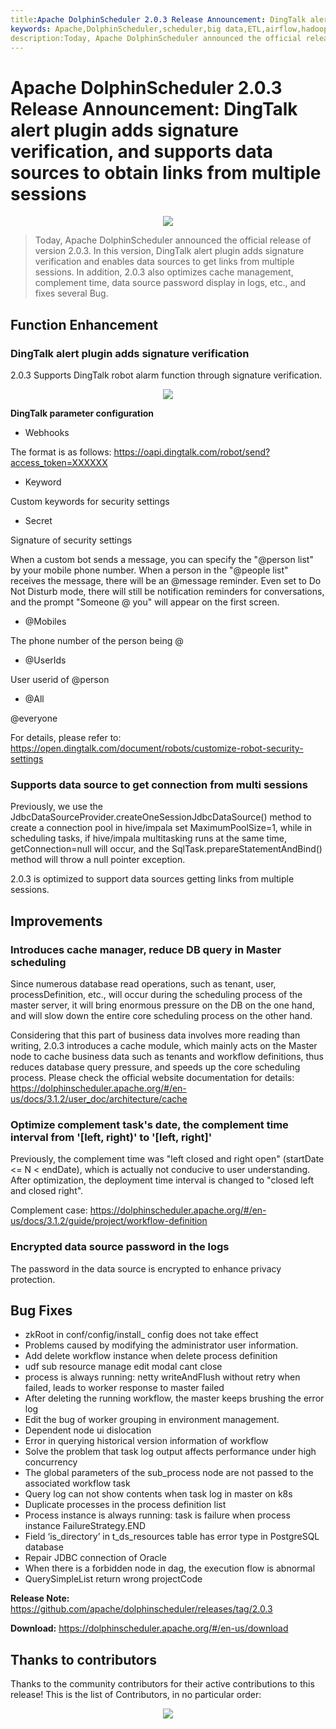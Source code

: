 ```yaml
---
title:Apache DolphinScheduler 2.0.3 Release Announcement: DingTalk alert plugin adds signature verification, and supports data sources to obtain links from multiple sessions
keywords: Apache,DolphinScheduler,scheduler,big data,ETL,airflow,hadoop,orchestration,dataops,2.0.3
description:Today, Apache DolphinScheduler announced the official release of version 2.0.3. In this version,
---
```


# Apache DolphinScheduler 2.0.3 Release Announcement: DingTalk alert plugin adds signature verification, and supports data sources to obtain links from multiple sessions

<div align=center>
<img src="/img/2.0.3/2022-1-2701/1.png"/>
</div>

> Today, Apache DolphinScheduler announced the official release of version 2.0.3. In this version, DingTalk alert plugin adds signature verification and enables data sources to get links from multiple sessions. In addition, 2.0.3 also optimizes cache management, complement time, data source password display in logs, etc., and fixes several Bug.

## Function Enhancement

### DingTalk alert plugin adds signature verification

2.0.3 Supports DingTalk robot alarm function through signature verification.

<div align=center>
<img src="/img/2.0.3/2022-1-2701/2.png"/>
</div>

**DingTalk parameter configuration**

- Webhooks

The format is as follows: https://oapi.dingtalk.com/robot/send?access_token=XXXXXX

- Keyword

Custom keywords for security settings

- Secret

Signature of security settings

When a custom bot sends a message, you can specify the "@person list" by your mobile phone number. When a person in the "@people list" receives the message, there will be an @message reminder. Even set to Do Not Disturb mode, there will still be notification reminders for conversations, and the prompt "Someone @ you" will appear on the first screen.

- @Mobiles

The phone number of the person being @

- @UserIds

User userid of @person

- @All

@everyone

For details, please refer to: https://open.dingtalk.com/document/robots/customize-robot-security-settings

### Supports data source to get connection from multi sessions

Previously, we use the JdbcDataSourceProvider.createOneSessionJdbcDataSource() method to create a connection pool in hive/impala set MaximumPoolSize=1, while in scheduling tasks, if hive/impala multitasking runs at the same time, getConnection=null will occur, and the SqlTask.prepareStatementAndBind() method will throw a null pointer exception.

2.0.3 is optimized to support data sources getting links from multiple sessions.

## Improvements

### Introduces cache manager, reduce DB query in Master scheduling

Since numerous database read operations, such as tenant, user, processDefinition, etc., will occur during the scheduling process of the master server, it will bring enormous pressure on the DB on the one hand, and will slow down the entire core scheduling process on the other hand.

Considering that this part of business data involves more reading than writing, 2.0.3 introduces a cache module, which mainly acts on the Master node to cache business data such as tenants and workflow definitions, thus reduces database query pressure, and speeds up the core scheduling process. Please check the official website documentation for details: https://dolphinscheduler.apache.org/#/en-us/docs/3.1.2/user_doc/architecture/cache

### Optimize complement task's date, the complement time interval from '[left, right)' to '[left, right]'

Previously, the complement time was "left closed and right open" (startDate <= N < endDate), which is actually not conducive to user understanding. After optimization, the deployment time interval is changed to "closed left and closed right".

Complement case: https://dolphinscheduler.apache.org/#/en-us/docs/3.1.2/guide/project/workflow-definition

### Encrypted data source password in the logs

The password in the data source is encrypted to enhance privacy protection.

## Bug Fixes

- zkRoot in conf/config/install\_ config does not take effect
- Problems caused by modifying the administrator user information.
- Add delete workflow instance when delete process definition
- udf sub resource manage edit modal cant close
- process is always running: netty writeAndFlush without retry when failed, leads to worker response to master failed
- After deleting the running workflow, the master keeps brushing the error log
- Edit the bug of worker grouping in environment management.
- Dependent node ui dislocation
- Error in querying historical version information of workflow
- Solve the problem that task log output affects performance under high concurrency
- The global parameters of the sub_process node are not passed to the associated workflow task
- Query log can not show contents when task log in master on k8s
- Duplicate processes in the process definition list
- Process instance is always running: task is failure when process instance FailureStrategy.END
- Field ‘is_directory’ in t_ds_resources table has error type in PostgreSQL database
- Repair JDBC connection of Oracle
- When there is a forbidden node in dag, the execution flow is abnormal
- QuerySimpleList return wrong projectCode

**Release Note:** https://github.com/apache/dolphinscheduler/releases/tag/2.0.3

**Download:** https://dolphinscheduler.apache.org/#/en-us/download

## Thanks to contributors

Thanks to the community contributors for their active contributions to this release! This is the list of Contributors, in no particular order:

<div align=center>
<img src="/img/2.0.3/2022-1-2701/3.png"/>
</div>
